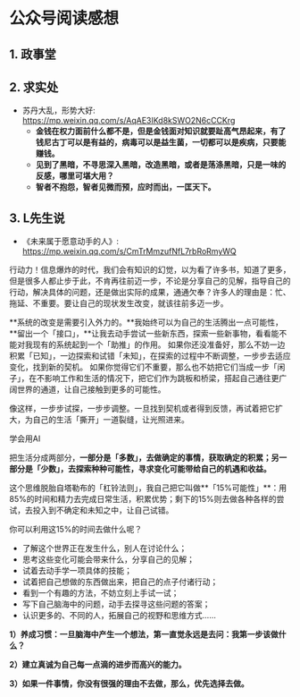 # 公众号阅读感想

## 1. 政事堂

## 2. 求实处

- 苏丹大乱，形势大好: https://mp.weixin.qq.com/s/AqAE3IKd8kSWO2N6cCCKrg
  - **金钱在权力面前什么都不是，但是金钱面对知识就要趾高气昂起来，有了钱尼古丁可以是有益的，病毒可以是益生菌，一切都可以是疾病，只要能赚钱。**
  - **见到了黑暗，不寻思深入黑暗，改造黑暗，或者是荡涤黑暗，只是一味的反感，哪里可堪大用？**
  - **智者不抱怨，智者见微而预，应时而出，一匡天下。**

## 3. L先生说

-  《未来属于愿意动手的人》: https://mp.weixin.qq.com/s/CmTrMmzufNfL7rbRoRmyWQ

  行动力！信息爆炸的时代，我们会有知识的幻觉，以为看了许多书，知道了更多，但是很多人都止步于此，不肯再往前迈一步，不论是分享自己的见解，指导自己的行动，解决具体的问题，还是做出实际的成果，通通欠奉？许多人的理由是：忙、拖延、不重要。要让自己的现状发生改变，就该往前多迈一步。

  **系统的改变是需要引入外力的。**我始终可以为自己的生活腾出一点可能性，**留出一个「接口」，**让我去动手尝试一些新东西，探索一些新事物，看看能不能对我现有的系统起到一个「助推」的作用。
  如果你还没准备好，那么不妨一边积累「已知」，一边探索和试错「未知」，在探索的过程中不断调整，一步步去适应变化，找到新的契机。
  如果你觉得它们不重要，那么也不妨把它们当成一步「闲子」，在不影响工作和生活的情况下，把它们作为跳板和桥梁，搭起自己通往更广阔世界的通道，让自己接触到更多的可能性。

  像这样，一步步试探，一步步调整。一旦找到契机或者得到反馈，再试着把它扩大，为自己的生活「撕开」一道裂缝，让光照进来。

  学会用AI

  把生活分成两部分，**一部分是「多数」，去做确定的事情，获取确定的积累；另一部分是「少数」，去探索种种可能性，寻求变化可能带给自己的机遇和收益。**

  这个思维脱胎自塔勒布的「杠铃法则」，我自己把它叫做**「15%可能性」**：用85%的时间和精力去完成日常生活，积累优势；剩下的15%则去做各种各样的尝试，去投入到不确定和未知之中，让自己试错。

  你可以利用这15%的时间去做什么呢？

  - 了解这个世界正在发生什么，别人在讨论什么；
  - 思考这些变化可能会带来什么，分享自己的见解；
  - 试着去动手学一项具体的技能；
  - 试着把自己想做的东西做出来，把自己的点子付诸行动；
  - 看到一个有趣的方法，不妨立刻上手试一试；
  - 写下自己脑海中的问题，动手去探寻这些问题的答案；
  - 认识更多的、不同的人，拓展自己的视野和思维方式……

  **1）养成习惯：一旦脑海中产生一个想法，第一直觉永远是去问：我第一步该做什么？**

  **2）建立真诚为自己每一点滴的进步而高兴的能力。**

  **3）如果一件事情，你没有很强的理由不去做，那么，优先选择去做。**

